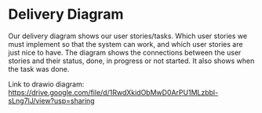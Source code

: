 # Delivery Diagram

Our delivery diagram shows our user stories/tasks. Which user stories we must implement so that the system can work, and which user stories are just nice to have. The diagram shows the connections between the user stories and their status, done, in progress or not started. It also shows when the task was done. 

Link to drawio diagram: https://drive.google.com/file/d/1RwdXkidObMwD0ArPU1MLzbbl-sLng7lJ/view?usp=sharing